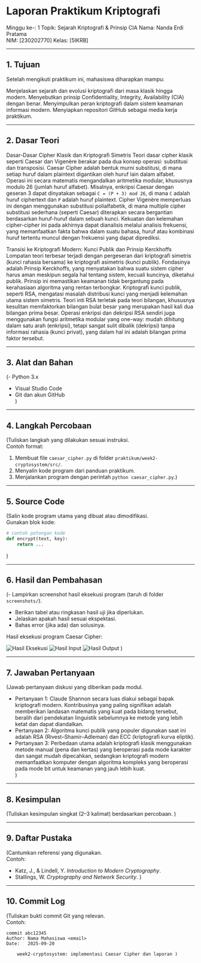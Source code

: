 # Laporan Praktikum Kriptografi
Minggu ke-: 1 
Topik: Sejarah Kriptografi & Prinsip CIA
Nama: Nanda Erdi Pratama  
NIM: [230202770]
Kelas: [5IKRB]  

---

## 1. Tujuan
Setelah mengikuti praktikum ini, mahasiswa diharapkan mampu:

Menjelaskan sejarah dan evolusi kriptografi dari masa klasik hingga modern.
Menyebutkan prinsip Confidentiality, Integrity, Availability (CIA) dengan benar.
Menyimpulkan peran kriptografi dalam sistem keamanan informasi modern.
Menyiapkan repositori GitHub sebagai media kerja praktikum.

---

## 2. Dasar Teori

Dasar-Dasar Cipher Klasik dan Kriptografi Simetris
Teori dasar cipher klasik seperti Caesar dan Vigenère berakar pada dua konsep operasi: substitusi dan transposisi. Caesar Cipher adalah bentuk murni substitusi, di mana setiap huruf dalam plaintext digantikan oleh huruf lain dalam alfabet. Operasi ini secara matematis mengandalkan aritmetika modular, khususnya modulo 26 (jumlah huruf alfabet). Misalnya, enkripsi Caesar dengan geseran 3 dapat dinyatakan sebagai `C = (P + 3) mod 26`, di mana `C` adalah huruf ciphertext dan `P` adalah huruf plaintext. Cipher Vigenère memperluas ini dengan menggunakan substitusi polialfabetik, di mana multiple cipher substitusi sederhana (seperti Caesar) diterapkan secara bergantian berdasarkan huruf-huruf dalam sebuah kunci. Kekuatan dan kelemahan cipher-cipher ini pada akhirnya dapat dianalisis melalui analisis frekuensi, yang memanfaatkan fakta bahwa dalam suatu bahasa, huruf atau kombinasi huruf tertentu muncul dengan frekuensi yang dapat diprediksi.

Transisi ke Kriptografi Modern: Kunci Publik dan Prinsip Kerckhoffs
Lompatan teori terbesar terjadi dengan pergeseran dari kriptografi simetris (kunci rahasia bersama) ke kriptografi asimetris (kunci publik). Fondasinya adalah Prinsip Kerckhoffs, yang menyatakan bahwa suatu sistem cipher harus aman meskipun segala hal tentang sistem, kecuali kuncinya, diketahui publik. Prinsip ini memastikan keamanan tidak bergantung pada kerahasiaan algoritma yang rentan terbongkar. Kriptografi kunci publik, seperti RSA, mengatasi masalah distribusi kunci yang menjadi kelemahan utama sistem simetris. Teori inti RSA terletak pada teori bilangan, khususnya kesulitan memfaktorkan bilangan bulat besar yang merupakan hasil kali dua bilangan prima besar. Operasi enkripsi dan dekripsi RSA sendiri juga menggunakan fungsi aritmetika modular yang one-way: mudah dihitung dalam satu arah (enkripsi), tetapi sangat sulit dibalik (dekripsi) tanpa informasi rahasia (kunci privat), yang dalam hal ini adalah bilangan prima faktor tersebut.

---

## 3. Alat dan Bahan
(- Python 3.x  
- Visual Studio Code 
- Git dan akun GitHub  
  )

---

## 4. Langkah Percobaan
(Tuliskan langkah yang dilakukan sesuai instruksi.  
Contoh format:
1. Membuat file `caesar_cipher.py` di folder `praktikum/week2-cryptosystem/src/`.
2. Menyalin kode program dari panduan praktikum.
3. Menjalankan program dengan perintah `python caesar_cipher.py`.)

---

## 5. Source Code
(Salin kode program utama yang dibuat atau dimodifikasi.  
Gunakan blok kode:

```python
# contoh potongan kode
def encrypt(text, key):
    return ...
```
)

---

## 6. Hasil dan Pembahasan
(- Lampirkan screenshot hasil eksekusi program (taruh di folder `screenshots/`).  
- Berikan tabel atau ringkasan hasil uji jika diperlukan.  
- Jelaskan apakah hasil sesuai ekspektasi.  
- Bahas error (jika ada) dan solusinya. 

Hasil eksekusi program Caesar Cipher:

![Hasil Eksekusi](screenshots/output.png)
![Hasil Input](screenshots/input.png)
![Hasil Output](screenshots/output.png)
)

---

## 7. Jawaban Pertanyaan
(Jawab pertanyaan diskusi yang diberikan pada modul.  
- Pertanyaan 1: Claude Shannon secara luas diakui sebagai bapak kriptografi modern. Kontribusinya yang paling signifikan adalah memberikan landasan matematis yang kuat pada bidang tersebut, beralih dari pendekatan linguistik sebelumnya ke metode yang lebih ketat dan dapat diandalkan. 
- Pertanyaan 2: Algoritma kunci publik yang populer digunakan saat ini adalah RSA (Rivest–Shamir–Adleman) dan ECC (kriptografi kurva eliptik).
- Pertanyaan 3: Perbedaan utama adalah kriptografi klasik menggunakan metode manual (pena dan kertas) yang beroperasi pada mode karakter dan sangat mudah dipecahkan, sedangkan kriptografi modern memanfaatkan komputer dengan algoritma kompleks yang beroperasi pada mode bit untuk keamanan yang jauh lebih kuat.  
)
---

## 8. Kesimpulan
(Tuliskan kesimpulan singkat (2–3 kalimat) berdasarkan percobaan.  )

---

## 9. Daftar Pustaka
(Cantumkan referensi yang digunakan.  
Contoh:  
- Katz, J., & Lindell, Y. *Introduction to Modern Cryptography*.  
- Stallings, W. *Cryptography and Network Security*.  )

---

## 10. Commit Log
(Tuliskan bukti commit Git yang relevan.  
Contoh:
```
commit abc12345
Author: Nama Mahasiswa <email>
Date:   2025-09-20

    week2-cryptosystem: implementasi Caesar Cipher dan laporan )
```
